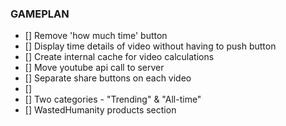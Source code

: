 ### GAMEPLAN

- [] Remove 'how much time' button
- [] Display time details of video without having to push button
- [] Create internal cache for video calculations
- [] Move youtube api call to server
- [] Separate share buttons on each video
- []
- [] Two categories - "Trending" & "All-time"  
- [] WastedHumanity products section